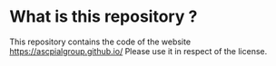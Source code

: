 # What is this repository ?
This repository contains the code of the website https://ascpialgroup.github.io/
Please use it in respect of the license.